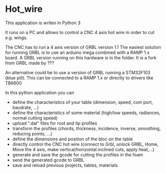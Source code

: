 # Hot_wire
This application is writen in Python 3

It runs on a PC and allows to control a CNC 4 axis hot wire in order to cut e.g. wings.


The CNC has to run a 4 axis version of GRBL version 1.1
The easiest solution for running GRBL is to use an arduino mega combined with a RAMP 1.x board.
A GRBL version running on this hardware is in the folder. It is a fork from GRBL made by ??? 

An alternative could be to use a version of GRBL running a STM32F103 (blue pill). This can be connected to a RAMP 1.x or directly to drivers like TB6600

In this python application you can
- define the characteristics of your table (dimension, speed, com port, baudrate, ...)
- define the characteristics of some material (high/low speeds, radiances, normal cutting speed)
- upload ".dat" files for root and tip profiles
- transform the profiles (chords, thickness, incidence, inverse, smoothing, reducing points, ...)
- define the dimensions and position of the bloc on the table
- directly control the CNC hot wire (connect to Grbl, unlock GRBL, Home, Move the 4 axis, make vertical/horizontal.inclined cuts, apply heat,...)
- generate and save the gcode for cutting the profiles in the foam
- send the generated gcode to GRBL
- save and reload previous projects, tables, materials

